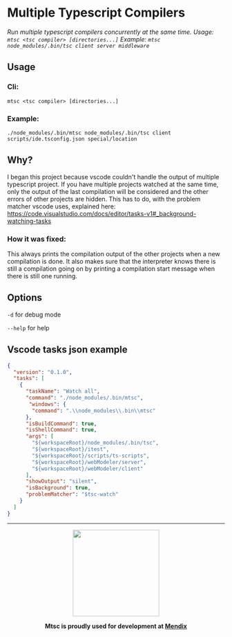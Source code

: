 # Multiple Typescript Compilers
_Run multiple typescript compilers concurrently at the same time. Usage: `mtsc <tsc compiler> [directories...]` Example: `mtsc node_modules/.bin/tsc client server middleware`_

## Usage
### Cli:
`mtsc <tsc compiler> [directories...]`

### Example:
`./node_modules/.bin/mtsc node_modules/.bin/tsc client scripts/ide.tsconfig.json special/location`

## Why?
I began this project because vscode couldn't handle the output of multiple typescript project. If you have multiple projects watched at the same time, only the output of the last compilation will be considered and the other errors of other projects are hidden. This has to do, with the problem matcher vscode uses, explained here: https://code.visualstudio.com/docs/editor/tasks-v1#_background-watching-tasks

### How it was fixed:
This always prints the compilation output of the other projects when a new compilation is done. It also makes sure that the interpreter knows there is still a compilation going on by printing a compilation start message when there is still one running.

## Options
`-d` for debug mode

`--help` for help

## Vscode tasks json example
```json
{
  "version": "0.1.0",
  "tasks": [
    {
      "taskName": "Watch all",
      "command": "./node_modules/.bin/mtsc",
       "windows": {
        "command": ".\\node_modules\\.bin\\mtsc"
      },
      "isBuildCommand": true,
      "isShellCommand": true,
      "args": [
        "${workspaceRoot}/node_modules/.bin/tsc",
        "${workspaceRoot}/itest",
        "${workspaceRoot}/scripts/ts-scripts",
        "${workspaceRoot}/webModeler/server",
        "${workspaceRoot}/webModeler/client"
      ],
      "showOutput": "silent",
      "isBackground": true,
      "problemMatcher": "$tsc-watch"
    }
  ]
}
```

---



<center>
<img src="https://www.mendix.com/styleguide/img/logo-mendix.png" align="center" width="200"/>

__Mtsc is proudly used for development at [Mendix](https://www.mendix.com)__
</center>
